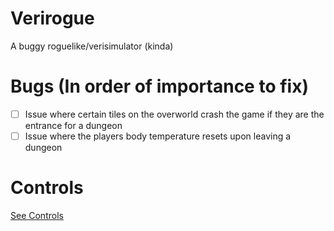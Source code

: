 # Verirogue
A buggy roguelike/verisimulator (kinda)
# Bugs (In order of importance to fix)
- [ ] Issue where certain tiles on the overworld crash the game if they are the entrance for a dungeon
- [ ] Issue where the players body temperature resets upon leaving a dungeon

# Controls
[See Controls](Controls.md)
